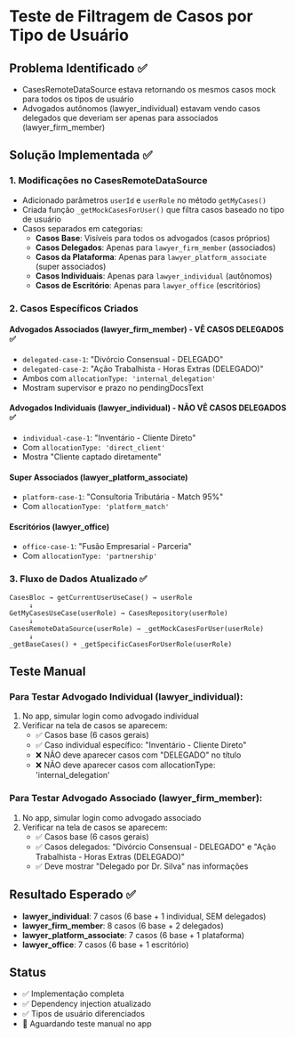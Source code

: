 # Teste de Filtragem de Casos por Tipo de Usuário

## Problema Identificado ✅
- CasesRemoteDataSource estava retornando os mesmos casos mock para todos os tipos de usuário
- Advogados autônomos (lawyer_individual) estavam vendo casos delegados que deveriam ser apenas para associados (lawyer_firm_member)

## Solução Implementada ✅

### 1. Modificações no CasesRemoteDataSource
- Adicionado parâmetros `userId` e `userRole` no método `getMyCases()`
- Criada função `_getMockCasesForUser()` que filtra casos baseado no tipo de usuário
- Casos separados em categorias:
  - **Casos Base**: Visíveis para todos os advogados (casos próprios)
  - **Casos Delegados**: Apenas para `lawyer_firm_member` (associados)
  - **Casos da Plataforma**: Apenas para `lawyer_platform_associate` (super associados)
  - **Casos Individuais**: Apenas para `lawyer_individual` (autônomos)
  - **Casos de Escritório**: Apenas para `lawyer_office` (escritórios)

### 2. Casos Específicos Criados

#### Advogados Associados (lawyer_firm_member) - VÊ CASOS DELEGADOS ✅
- `delegated-case-1`: "Divórcio Consensual - DELEGADO"
- `delegated-case-2`: "Ação Trabalhista - Horas Extras (DELEGADO)"
- Ambos com `allocationType: 'internal_delegation'`
- Mostram supervisor e prazo no pendingDocsText

#### Advogados Individuais (lawyer_individual) - NÃO VÊ CASOS DELEGADOS ✅
- `individual-case-1`: "Inventário - Cliente Direto"
- Com `allocationType: 'direct_client'`
- Mostra "Cliente captado diretamente"

#### Super Associados (lawyer_platform_associate)
- `platform-case-1`: "Consultoria Tributária - Match 95%"
- Com `allocationType: 'platform_match'`

#### Escritórios (lawyer_office)
- `office-case-1`: "Fusão Empresarial - Parceria"
- Com `allocationType: 'partnership'`

### 3. Fluxo de Dados Atualizado ✅
```
CasesBloc → getCurrentUserUseCase() → userRole
     ↓
GetMyCasesUseCase(userRole) → CasesRepository(userRole)
     ↓
CasesRemoteDataSource(userRole) → _getMockCasesForUser(userRole)
     ↓
_getBaseCases() + _getSpecificCasesForUserRole(userRole)
```

## Teste Manual

### Para Testar Advogado Individual (lawyer_individual):
1. No app, simular login como advogado individual
2. Verificar na tela de casos se aparecem:
   - ✅ Casos base (6 casos gerais)
   - ✅ Caso individual específico: "Inventário - Cliente Direto"
   - ❌ NÃO deve aparecer casos com "DELEGADO" no título
   - ❌ NÃO deve aparecer casos com allocationType: 'internal_delegation'

### Para Testar Advogado Associado (lawyer_firm_member):
1. No app, simular login como advogado associado
2. Verificar na tela de casos se aparecem:
   - ✅ Casos base (6 casos gerais)
   - ✅ Casos delegados: "Divórcio Consensual - DELEGADO" e "Ação Trabalhista - Horas Extras (DELEGADO)"
   - ✅ Deve mostrar "Delegado por Dr. Silva" nas informações

## Resultado Esperado ✅
- **lawyer_individual**: 7 casos (6 base + 1 individual, SEM delegados)
- **lawyer_firm_member**: 8 casos (6 base + 2 delegados)
- **lawyer_platform_associate**: 7 casos (6 base + 1 plataforma)
- **lawyer_office**: 7 casos (6 base + 1 escritório)

## Status
- ✅ Implementação completa
- ✅ Dependency injection atualizado
- ✅ Tipos de usuário diferenciados
- 🔄 Aguardando teste manual no app
